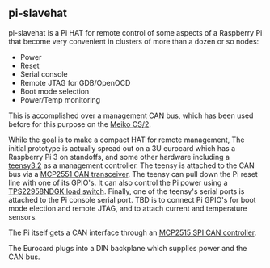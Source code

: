 ## pi-slavehat

pi-slavehat is a Pi HAT for remote control of some aspects of a
Raspberry Pi that become very convenient in clusters of more than a
dozen or so nodes:

* Power
* Reset
* Serial console
* Remote JTAG for GDB/OpenOCD
* Boot mode selection
* Power/Temp monitoring

This is accomplished over a management CAN bus, which has been used before
for this purpose on the [Meiko CS/2](https://github.com/garlick/meiko-cs2).

While the goal is to make a compact HAT for remote management,
The initial prototype is actually spread out on a 3U eurocard which has
a Raspberry Pi 3 on standoffs, and some other hardware including
a [teensy3.2](https://www.pjrc.com/store/teensy32.html) as a management
controller.  The teensy is attached to the CAN bus via a
[MCP2551 CAN transceiver](http://www.microchip.com/wwwproducts/en/en010405).
The teensy can pull down the Pi reset line with one of its GPIO's.
It can also control the Pi power using a
[TPS22958NDGK load switch](http://www.ti.com/product/TPS22958).
Finally, one of the teensy's serial ports is attached to the Pi console
serial port.  TBD is to connect Pi GPIO's for boot mode election and
remote JTAG, and to attach current and temperature sensors.

The Pi itself gets a CAN interface through an
[MCP2515 SPI CAN controller](http://www.microchip.com/wwwproducts/en/en010406).

The Eurocard plugs into a DIN backplane which supplies power and the CAN
bus.
